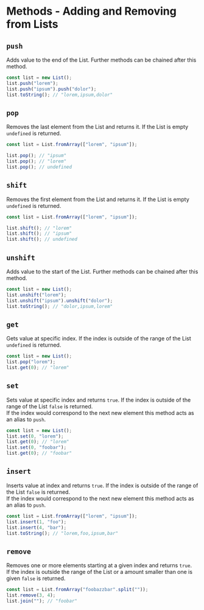 # Methods - Adding and Removing from Lists

## `push`

Adds value to the end of the List. Further methods can be chained after this method.

```js
const list = new List();
list.push("lorem");
list.push("ipsum").push("dolor");
list.toString(); // "lorem,ipsum,dolor"
```

## `pop`

Removes the last element from the List and returns it. If the List is empty `undefined` is returned.

```js
const list = List.fromArray(["lorem", "ipsum"]);

list.pop(); // "ipsum"
list.pop(); // "lorem"
list.pop(); // undefined
```

## `shift`

Removes the first element from the List and returns it. If the List is empty `undefined` is returned.

```js
const list = List.fromArray(["lorem", "ipsum"]);

list.shift(); // "lorem"
list.shift(); // "ipsum"
list.shift(); // undefined
```

## `unshift`

Adds value to the start of the List. Further methods can be chained after this method.

```js
const list = new List();
list.unshift("lorem");
list.unshift("ipsum").unshift("dolor");
list.toString(); // "dolor,ipsum,lorem"
```

## `get`

Gets value at specific index. If the index is outside of the range of the List `undefined` is returned.

```js
const list = new List();
list.pop("lorem");
list.get(0); // "lorem"
```

## `set`

Sets value at specific index and returns `true`. If the index is outside of the range of the List `false` is returned.  
If the index would correspond to the next new element this method acts as an alias to `push`.

```js
const list = new List();
list.set(0, "lorem");
list.get(0); // "lorem"
list.set(0, "foobar");
list.get(0); // "foobar"
```

## `insert`

Inserts value at index and returns `true`. If the index is outside of the range of the List `false` is returned.  
If the index would correspond to the next new element this method acts as an alias to `push`.

```js
const list = List.fromArray(["lorem", "ipsum"]);
list.insert(1, "foo");
list.insert(4, "bar");
list.toString(); // "lorem,foo,ipsum,bar"
```

## `remove`

Removes one or more elements starting at a given index and returns `true`.  
If the index is outside the range of the List or a amount smaller than one is given `false` is returned.

```js
const list = List.fromArray("foobazzbar".split(""));
list.remove(3, 4);
list.join(""); // "foobar"
```
